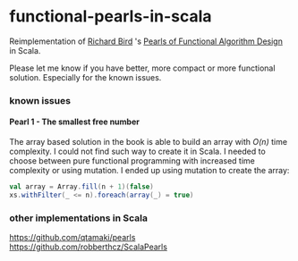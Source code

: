 # functional-pearls-in-scala

Reimplementation of
[Richard Bird](https://en.wikipedia.org/wiki/Richard_Bird_(computer_scientist)) 's
[Pearls of Functional Algorithm Design](https://www.cambridge.org/core/books/pearls-of-functional-algorithm-design/B0CF0AC5A205AF9491298684113B088F)
in Scala.

Please let me know if you have better, more compact or more functional solution. Especially for
the known issues.

### known issues
#### Pearl 1 - The smallest free number
The array based solution in the book is able to build an array with _O(n)_ time complexity.
I could not find such way to create it in Scala. I needed to choose between pure functional programming with
increased time complexity or using mutation. I ended up using mutation to create the array:
```scala
val array = Array.fill(n + 1)(false)
xs.withFilter(_ <= n).foreach(array(_) = true)
```

### other implementations in Scala
https://github.com/qtamaki/pearls  
https://github.com/robberthcz/ScalaPearls  